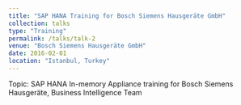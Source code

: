 ```yaml
---
title: "SAP HANA Training for Bosch Siemens Hausgeräte GmbH"
collection: talks
type: "Training"
permalink: /talks/talk-2
venue: "Bosch Siemens Hausgeräte GmbH"
date: 2016-02-01
location: "Istanbul, Turkey"
---
```


Topic: SAP HANA In-memory Appliance training for Bosch Siemens Hausgeräte, Business Intelligence Team
